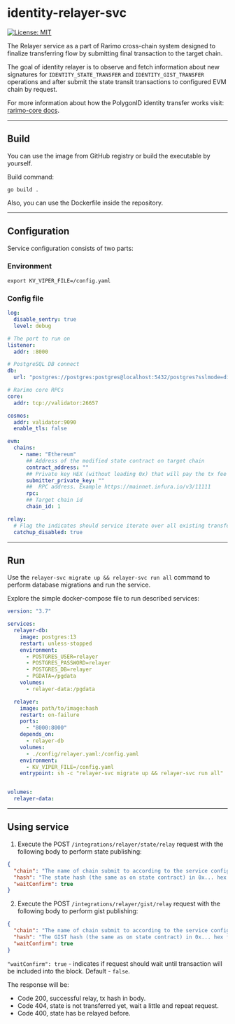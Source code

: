 # identity-relayer-svc

[![License: MIT](https://img.shields.io/badge/License-MIT-yellow.svg)](https://opensource.org/licenses/MIT)

The Relayer service as a part of Rarimo cross-chain system designed to finalize transferring flow by submitting final
transaction to the target chain.

The goal of identity relayer is to observe and fetch information about new signatures for
`IDENTITY_STATE_TRANSFER` and `IDENTITY_GIST_TRANSFER` operations and after submit the state transit transactions to
configured EVM chain by request.

For more information about how the PolygonID identity transfer works
visit: [rarimo-core docs](https://rarimo.github.io/rarimo-core/docs/common/bridging/002-identity.html).

----

## Build

You can use the image from GitHub registry or build the executable by yourself.

Build command:

```
go build .
```

Also, you can use the Dockerfile inside the repository.

----

## Configuration

Service configuration consists of two parts:

### Environment

```shell
export KV_VIPER_FILE=/config.yaml
```

### Config file

```yaml
log:
  disable_sentry: true
  level: debug

# The port to run on
listener:
  addr: :8000

# PostgreSQL DB connect
db:
  url: "postgres://postgres:postgres@localhost:5432/postgres?sslmode=disable"

# Rarimo core RPCs
core:
  addr: tcp://validator:26657

cosmos:
  addr: validator:9090
  enable_tls: false

evm:
  chains:
    - name: "Ethereum"
      ## Address of the modified state contract on target chain
      contract_address: ""
      ## Private key HEX (without leading 0x) that will pay the tx fee
      submitter_private_key: ""
      ##  RPC address. Example https://mainnet.infura.io/v3/11111
      rpc:
      ## Target chain id
      chain_id: 1

relay:
  # Flag the indicates should service iterate over all existing transfer operation and fill the database
  catchup_disabled: true
```

----

## Run

Use the `relayer-svc migrate up && relayer-svc run all` command to perform database migrations and run the service.

Explore the simple docker-compose file to run described services:

```yaml
version: "3.7"

services:
  relayer-db:
    image: postgres:13
    restart: unless-stopped
    environment:
      - POSTGRES_USER=relayer
      - POSTGRES_PASSWORD=relayer
      - POSTGRES_DB=relayer
      - PGDATA=/pgdata
    volumes:
      - relayer-data:/pgdata

  relayer:
    image: path/to/image:hash
    restart: on-failure
    ports:
      - "8000:8000"
    depends_on:
      - relayer-db
    volumes:
      - ./config/relayer.yaml:/config.yaml
    environment:
      - KV_VIPER_FILE=/config.yaml
    entrypoint: sh -c "relayer-svc migrate up && relayer-svc run all"


volumes:
  relayer-data:
```

----

## Using service

1. Execute the POST `/integrations/relayer/state/relay` request with the following body to perform state publishing:

```json
{
  "chain": "The name of chain submit to according to the service configuration",
  "hash": "The state hash (the same as on state contract) in 0x... hex format",
  "waitConfirm": true
}
```

2. Execute the POST `/integrations/relayer/gist/relay` request with the following body to perform gist publishing:

```json
{
  "chain": "The name of chain submit to according to the service configuration",
  "hash": "The GIST hash (the same as on state contract) in 0x... hex format",
  "waitConfirm": true
}
```

`"waitConfirm": true` - indicates if request should wait until transaction will be included into the block.
Default - `false`.

The response will be:

* Code 200, successful relay, tx hash in body.
* Code 404, state is not transferred yet, wait a little and repeat request.
* Code 400, state has be relayed before.



